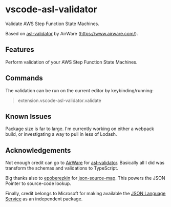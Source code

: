 # vscode-asl-validator

Validate AWS Step Function State Machines.

Based on [asl-validator](https://github.com/airware/asl-validator) by AirWare (https://www.airware.com/).

## Features

Perform validation of your AWS Step Function State Machines.

## Commands

The validation can be run on the current editor by keybinding/running:
> extension.vscode-asl-validator.validate

## Known Issues

Package size is far to large.  I'm currently working on either a webpack build, or investigating a way to pull in less of Lodash.

## Acknowledgements

Not enough credit can go to [AirWare](https://www.airware.com/) for [asl-validator](https://github.com/airware/asl-validator).  Basically all I did was transform the schemas and validations to TypeScript.

Big thanks also to [epoberezkin](https://github.com/epoberezkin) for [json-source-map](https://github.com/epoberezkin/json-source-map).  This powers the JSON Pointer to source-code lookup.

Finally, credit belongs to Microsoft for making available the [JSON Language Service](https://github.com/Microsoft/vscode-json-languageservice) as an independent package.
